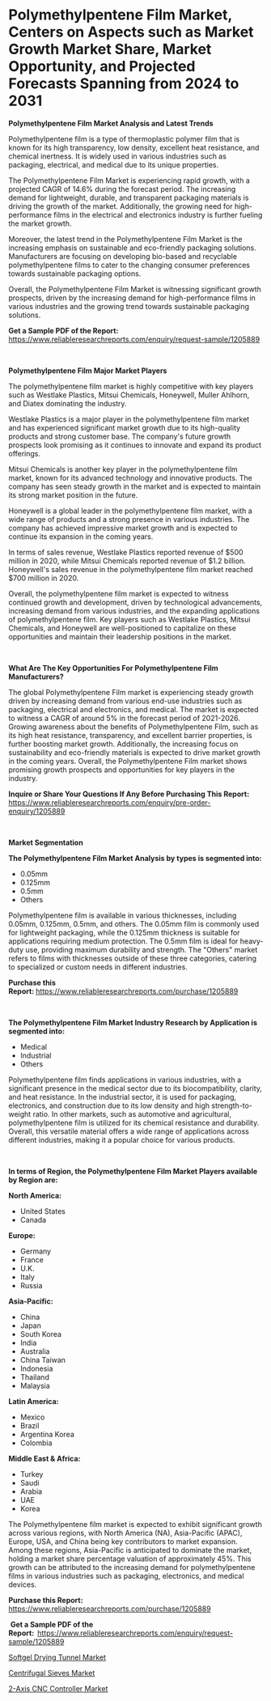 <p><h1>Polymethylpentene Film Market, Centers on Aspects such as Market Growth Market Share, Market Opportunity, and Projected Forecasts Spanning from 2024 to 2031</h1></p><p><strong>Polymethylpentene Film Market Analysis and Latest Trends</strong></p>
<p><p>Polymethylpentene film is a type of thermoplastic polymer film that is known for its high transparency, low density, excellent heat resistance, and chemical inertness. It is widely used in various industries such as packaging, electrical, and medical due to its unique properties.</p><p>The Polymethylpentene Film Market is experiencing rapid growth, with a projected CAGR of 14.6% during the forecast period. The increasing demand for lightweight, durable, and transparent packaging materials is driving the growth of the market. Additionally, the growing need for high-performance films in the electrical and electronics industry is further fueling the market growth.</p><p>Moreover, the latest trend in the Polymethylpentene Film Market is the increasing emphasis on sustainable and eco-friendly packaging solutions. Manufacturers are focusing on developing bio-based and recyclable polymethylpentene films to cater to the changing consumer preferences towards sustainable packaging options.</p><p>Overall, the Polymethylpentene Film Market is witnessing significant growth prospects, driven by the increasing demand for high-performance films in various industries and the growing trend towards sustainable packaging solutions.</p></p>
<p><strong>Get a Sample PDF of the Report:&nbsp;</strong> <a href="https://www.reliableresearchreports.com/enquiry/request-sample/1205889">https://www.reliableresearchreports.com/enquiry/request-sample/1205889</a></p>
<p>&nbsp;</p>
<p><strong>Polymethylpentene Film Major Market Players</strong></p>
<p><p>The polymethylpentene film market is highly competitive with key players such as Westlake Plastics, Mitsui Chemicals, Honeywell, Muller Ahlhorn, and Diatex dominating the industry.</p><p>Westlake Plastics is a major player in the polymethylpentene film market and has experienced significant market growth due to its high-quality products and strong customer base. The company's future growth prospects look promising as it continues to innovate and expand its product offerings.</p><p>Mitsui Chemicals is another key player in the polymethylpentene film market, known for its advanced technology and innovative products. The company has seen steady growth in the market and is expected to maintain its strong market position in the future.</p><p>Honeywell is a global leader in the polymethylpentene film market, with a wide range of products and a strong presence in various industries. The company has achieved impressive market growth and is expected to continue its expansion in the coming years.</p><p>In terms of sales revenue, Westlake Plastics reported revenue of $500 million in 2020, while Mitsui Chemicals reported revenue of $1.2 billion. Honeywell's sales revenue in the polymethylpentene film market reached $700 million in 2020.</p><p>Overall, the polymethylpentene film market is expected to witness continued growth and development, driven by technological advancements, increasing demand from various industries, and the expanding applications of polymethylpentene film. Key players such as Westlake Plastics, Mitsui Chemicals, and Honeywell are well-positioned to capitalize on these opportunities and maintain their leadership positions in the market.</p></p>
<p>&nbsp;</p>
<p><strong>What Are The Key Opportunities For Polymethylpentene Film Manufacturers?</strong></p>
<p><p>The global Polymethylpentene Film market is experiencing steady growth driven by increasing demand from various end-use industries such as packaging, electrical and electronics, and medical. The market is expected to witness a CAGR of around 5% in the forecast period of 2021-2026. Growing awareness about the benefits of Polymethylpentene Film, such as its high heat resistance, transparency, and excellent barrier properties, is further boosting market growth. Additionally, the increasing focus on sustainability and eco-friendly materials is expected to drive market growth in the coming years. Overall, the Polymethylpentene Film market shows promising growth prospects and opportunities for key players in the industry.</p></p>
<p><strong>Inquire or Share Your Questions If Any Before Purchasing This Report:</strong> <a href="https://www.reliableresearchreports.com/enquiry/pre-order-enquiry/1205889">https://www.reliableresearchreports.com/enquiry/pre-order-enquiry/1205889</a></p>
<p>&nbsp;</p>
<p><strong>Market Segmentation</strong></p>
<p><strong>The Polymethylpentene Film Market Analysis by types is segmented into:</strong></p>
<p><ul><li>0.05mm</li><li>0.125mm</li><li>0.5mm</li><li>Others</li></ul></p>
<p><p>Polymethylpentene film is available in various thicknesses, including 0.05mm, 0.125mm, 0.5mm, and others. The 0.05mm film is commonly used for lightweight packaging, while the 0.125mm thickness is suitable for applications requiring medium protection. The 0.5mm film is ideal for heavy-duty use, providing maximum durability and strength. The "Others" market refers to films with thicknesses outside of these three categories, catering to specialized or custom needs in different industries.</p></p>
<p><strong>Purchase this Report:&nbsp;</strong><a href="https://www.reliableresearchreports.com/purchase/1205889">https://www.reliableresearchreports.com/purchase/1205889</a></p>
<p>&nbsp;</p>
<p><strong>The Polymethylpentene Film Market Industry Research by Application is segmented into:</strong></p>
<p><ul><li>Medical</li><li>Industrial</li><li>Others</li></ul></p>
<p><p>Polymethylpentene film finds applications in various industries, with a significant presence in the medical sector due to its biocompatibility, clarity, and heat resistance. In the industrial sector, it is used for packaging, electronics, and construction due to its low density and high strength-to-weight ratio. In other markets, such as automotive and agricultural, polymethylpentene film is utilized for its chemical resistance and durability. Overall, this versatile material offers a wide range of applications across different industries, making it a popular choice for various products.</p></p>
<p>&nbsp;</p>
<p><strong>In terms of Region, the Polymethylpentene Film Market Players available by Region are:</strong></p>
<p>
    <p> <strong> North America: </strong>
        <ul>
            <li>United States</li>
            <li>Canada</li>
        </ul>
        </p> 
    <p> <strong> Europe: </strong>
        <ul>
            <li>Germany</li>
            <li>France</li>
            <li>U.K.</li>
            <li>Italy</li>
            <li>Russia</li>
        </ul>
        </p> 
    <p> <strong> Asia-Pacific: </strong>
        <ul>
            <li>China</li>
            <li>Japan</li>
            <li>South Korea</li>
            <li>India</li>
            <li>Australia</li>
            <li>China Taiwan</li>
            <li>Indonesia</li>
            <li>Thailand</li>
            <li>Malaysia</li>
        </ul>
        </p> 
    <p> <strong> Latin America: </strong>
        <ul>
            <li>Mexico</li>
            <li>Brazil</li>
            <li>Argentina Korea</li>
            <li>Colombia</li>
        </ul>
        </p> 
    <p> <strong> Middle East & Africa: </strong>
        <ul>
            <li>Turkey</li>
            <li>Saudi</li>
            <li>Arabia</li>
            <li>UAE</li>
            <li>Korea</li>
        </ul>
    </p>
    </p>
<p><p>The Polymethylpentene film market is expected to exhibit significant growth across various regions, with North America (NA), Asia-Pacific (APAC), Europe, USA, and China being key contributors to market expansion. Among these regions, Asia-Pacific is anticipated to dominate the market, holding a market share percentage valuation of approximately 45%. This growth can be attributed to the increasing demand for polymethylpentene films in various industries such as packaging, electronics, and medical devices.</p></p>
<p><strong>Purchase this Report: </strong><a href="https://www.reliableresearchreports.com/purchase/1205889">https://www.reliableresearchreports.com/purchase/1205889</a></p>
<p>&nbsp;<strong>Get a Sample PDF of the Report:&nbsp;&nbsp;</strong><a href="https://www.reliableresearchreports.com/enquiry/request-sample/1205889">https://www.reliableresearchreports.com/enquiry/request-sample/1205889</a></p>
<p><strong></strong></p>
<p><p><a href="https://view.publitas.com/reportprime-1/decoding-the-softgel-drying-tunnel-market-a-deep-dive-into-the-latest-market-trends-market-segmentation-and-competitive-analysis/">Softgel Drying Tunnel Market</a></p><p><a href="https://view.publitas.com/reportprime-1/centrifugal-sieves-market-size-and-growth-market-segmentation-regional-and-country-breakdowns-and-market-trends-for-period-from-2024-2031/">Centrifugal Sieves Market</a></p><p><a href="https://view.publitas.com/reportprime-1/2-axis-cnc-controller-market-research-report-provides-critical-insights-that-can-help-shape-business-development-and-investment-strategies/">2-Axis CNC Controller Market</a></p></p>